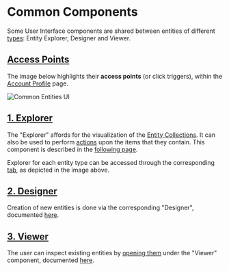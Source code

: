 # Common Components

Some User Interface components are shared between entities of different [types](../overview.md): Entity Explorer, Designer and Viewer.

## [Access Points](../../accounts/ui/profile-page.md)

The image below highlights their **access points** (or click triggers), within the [Account Profile](../../accounts/ui/profile-page.md) page.

![Common Entities UI](/images/common-ui-entities.png "Common Entities UI")

## [1. Explorer](../../entities-general/ui/explorer.md)

The "Explorer" affords for the visualization of the [Entity Collections](../../accounts/collections.md). It can also be used to perform [actions](../actions/overview.md) upon the items that they contain. This component is described in the [following page](../../entities-general/ui/explorer.md).

Explorer for each entity type can be accessed through the corresponding [tab](../../ui/specific/tabs-navigator.md), as depicted in the image above.

## [2. Designer](../../entities-general/ui/designer.md)

Creation of new entities is done via the corresponding "Designer", documented [here](../../entities-general/ui/designer.md).

## [3. Viewer](viewer.md)

The user can inspect existing entities by [opening them](../actions/open-edit.md) under the "Viewer" component, documented [here](viewer.md).
